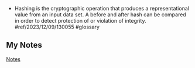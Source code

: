 - Hashing is the cryptographic operation that produces a representational value from an input data set. A before and after hash can be compared in order to detect protection of or violation of integrity. #ref/2023/12/09/130055 #glossary 
## My Notes
[Notes](mynotes/hashing-notes.md)
